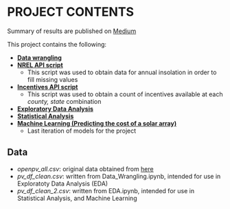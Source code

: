 # PROJECT CONTENTS

Summary of results are published on [Medium](https://medium.com/@smouzykin/solar-panel-array-what-does-it-cost-46aaa083502)

This project contains the following:

- [**Data wrangling**](https://github.com/sergatron/projects/blob/master/solar_array/Data_Wrangling.ipynb)
- [**NREL API script**](https://github.com/sergatron/projects/blob/master/solar_array/NREL_API.ipynb)
  - This script was used to obtain data for annual insolation in order to fill missing values
- [**Incentives API script**](https://github.com/sergatron/projects/blob/master/solar_array/incentives_API.ipynb)
  - This script was used to obtain a count of incentives available at each *county, state* combination
- [**Exploratory Data Analysis**](https://github.com/sergatron/projects/blob/master/solar_array/EDA.ipynb)
- [**Statistical Analysis**](https://github.com/sergatron/projects/blob/master/solar_array/statistical_analysis.ipynb)
- [**Machine Learning (Predicting the cost of a solar array)**](https://github.com/sergatron/projects/blob/master/solar_array/solar_array_final_models.ipynb)
  - Last iteration of models for the project

## Data 
- *openpv_all.csv*: original data obtained from [here](https://openpv.nrel.gov/)
- *pv_df_clean.csv*: written from Data_Wrangling.ipynb, intended for use in Exploratoty Data Analysis (EDA)
- *pv_df_clean_2.csv*: written from EDA.ipynb, intended for use in Statistical Analysis, and Machine Learning

